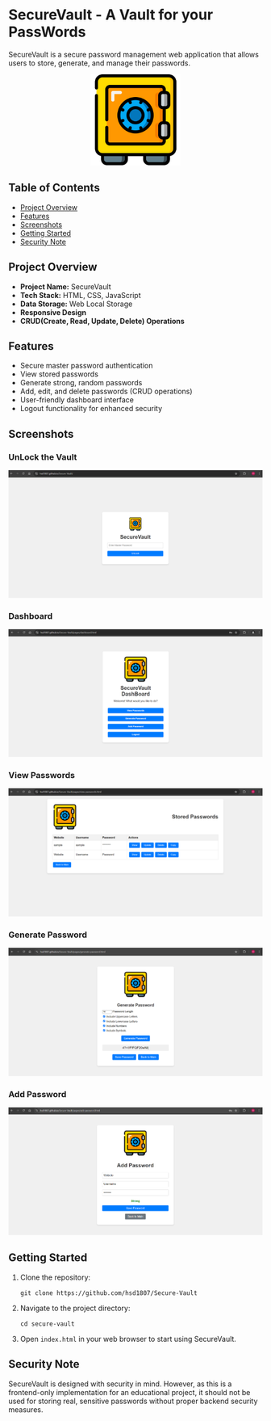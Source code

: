 # SecureVault - A Vault for your PassWords

SecureVault is a secure password management web application that allows users to store, generate, and manage their passwords.

<p align="center">
  <img src="assets/vault-logo.png" alt="SecureVault Logo" width="180"/>
</p>

## Table of Contents
- [Project Overview](#project-overview)
- [Features](#features)
- [Screenshots](#screenshots)
- [Getting Started](#getting-started)
- [Security Note](#security-note)

## Project Overview

- **Project Name:** SecureVault
- **Tech Stack:** HTML, CSS, JavaScript
- **Data Storage:** Web Local Storage
- **Responsive Design**
- **CRUD(Create, Read, Update, Delete) Operations**

## Features

- Secure master password authentication
- View stored passwords
- Generate strong, random passwords
- Add, edit, and delete passwords (CRUD operations)
- User-friendly dashboard interface
- Logout functionality for enhanced security


## Screenshots

### UnLock the Vault
![Master Password](assets/master-password.png)

### Dashboard
![Dashboard](assets/dashboard.png)

### View Passwords
![View Passwords](assets/view-passwords.png)

### Generate Password
![Generate Password](assets/generate-password.png)

### Add Password
![Add Password](assets/add-password.png)


## Getting Started

1. Clone the repository:
   ```
   git clone https://github.com/hsd1807/Secure-Vault
   ```
2. Navigate to the project directory:
   ```
   cd secure-vault
   ```
3. Open `index.html` in your web browser to start using SecureVault.

## Security Note

SecureVault is designed with security in mind. However, as this is a frontend-only implementation for an educational project, it should not be used for storing real, sensitive passwords without proper backend security measures.
